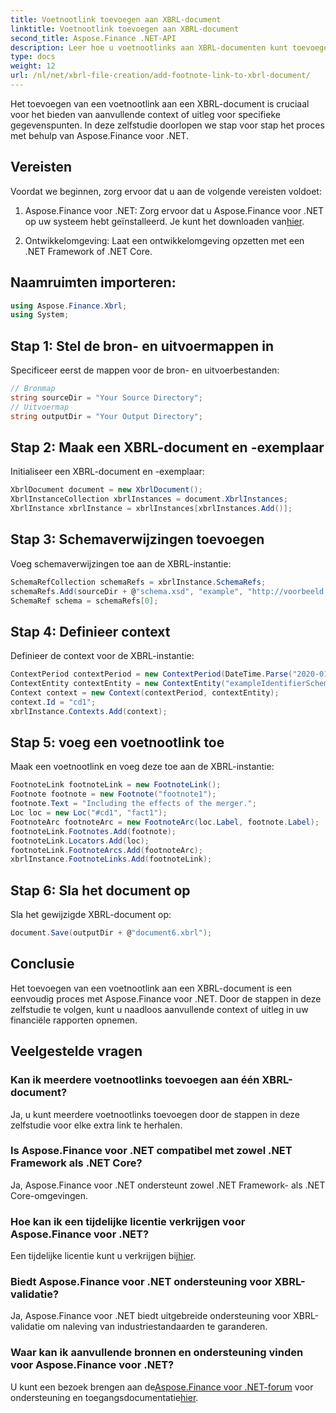 ```yaml
---
title: Voetnootlink toevoegen aan XBRL-document
linktitle: Voetnootlink toevoegen aan XBRL-document
second_title: Aspose.Finance .NET-API
description: Leer hoe u voetnootlinks aan XBRL-documenten kunt toevoegen met Aspose.Finance voor .NET. Verbeter financiële rapporten moeiteloos met extra context.
type: docs
weight: 12
url: /nl/net/xbrl-file-creation/add-footnote-link-to-xbrl-document/
---
```

Het toevoegen van een voetnootlink aan een XBRL-document is cruciaal voor het bieden van aanvullende context of uitleg voor specifieke gegevenspunten. In deze zelfstudie doorlopen we stap voor stap het proces met behulp van Aspose.Finance voor .NET.
## Vereisten
Voordat we beginnen, zorg ervoor dat u aan de volgende vereisten voldoet:
1.  Aspose.Finance voor .NET: Zorg ervoor dat u Aspose.Finance voor .NET op uw systeem hebt geïnstalleerd. Je kunt het downloaden van[hier](https://releases.aspose.com/finance/net/).
  
2. Ontwikkelomgeving: Laat een ontwikkelomgeving opzetten met een .NET Framework of .NET Core.
## Naamruimten importeren:
```csharp
using Aspose.Finance.Xbrl;
using System;
```
## Stap 1: Stel de bron- en uitvoermappen in
Specificeer eerst de mappen voor de bron- en uitvoerbestanden:
```csharp
// Bronmap
string sourceDir = "Your Source Directory";
// Uitvoermap
string outputDir = "Your Output Directory";
```
## Stap 2: Maak een XBRL-document en -exemplaar
Initialiseer een XBRL-document en -exemplaar:
```csharp
XbrlDocument document = new XbrlDocument();
XbrlInstanceCollection xbrlInstances = document.XbrlInstances;
XbrlInstance xbrlInstance = xbrlInstances[xbrlInstances.Add()];
```
## Stap 3: Schemaverwijzingen toevoegen
Voeg schemaverwijzingen toe aan de XBRL-instantie:
```csharp
SchemaRefCollection schemaRefs = xbrlInstance.SchemaRefs;
schemaRefs.Add(sourceDir + @"schema.xsd", "example", "http://voorbeeld.com/xbrl/taxonomie");
SchemaRef schema = schemaRefs[0];
```
## Stap 4: Definieer context
Definieer de context voor de XBRL-instantie:
```csharp
ContextPeriod contextPeriod = new ContextPeriod(DateTime.Parse("2020-01-01"), DateTime.Parse("2020-02-10"));
ContextEntity contextEntity = new ContextEntity("exampleIdentifierScheme", "exampleIdentifier");
Context context = new Context(contextPeriod, contextEntity);
context.Id = "cd1";
xbrlInstance.Contexts.Add(context);
```
## Stap 5: voeg een voetnootlink toe
Maak een voetnootlink en voeg deze toe aan de XBRL-instantie:
```csharp
FootnoteLink footnoteLink = new FootnoteLink();
Footnote footnote = new Footnote("footnote1");
footnote.Text = "Including the effects of the merger.";
Loc loc = new Loc("#cd1", "fact1");
FootnoteArc footnoteArc = new FootnoteArc(loc.Label, footnote.Label);
footnoteLink.Footnotes.Add(footnote);
footnoteLink.Locators.Add(loc);
footnoteLink.FootnoteArcs.Add(footnoteArc);
xbrlInstance.FootnoteLinks.Add(footnoteLink);
```
## Stap 6: Sla het document op
Sla het gewijzigde XBRL-document op:
```csharp
document.Save(outputDir + @"document6.xbrl");
```

## Conclusie
Het toevoegen van een voetnootlink aan een XBRL-document is een eenvoudig proces met Aspose.Finance voor .NET. Door de stappen in deze zelfstudie te volgen, kunt u naadloos aanvullende context of uitleg in uw financiële rapporten opnemen.
## Veelgestelde vragen
### Kan ik meerdere voetnootlinks toevoegen aan één XBRL-document?
Ja, u kunt meerdere voetnootlinks toevoegen door de stappen in deze zelfstudie voor elke extra link te herhalen.
### Is Aspose.Finance voor .NET compatibel met zowel .NET Framework als .NET Core?
Ja, Aspose.Finance voor .NET ondersteunt zowel .NET Framework- als .NET Core-omgevingen.
### Hoe kan ik een tijdelijke licentie verkrijgen voor Aspose.Finance voor .NET?
 Een tijdelijke licentie kunt u verkrijgen bij[hier](https://purchase.aspose.com/temporary-license/).
### Biedt Aspose.Finance voor .NET ondersteuning voor XBRL-validatie?
Ja, Aspose.Finance voor .NET biedt uitgebreide ondersteuning voor XBRL-validatie om naleving van industriestandaarden te garanderen.
### Waar kan ik aanvullende bronnen en ondersteuning vinden voor Aspose.Finance voor .NET?
 U kunt een bezoek brengen aan de[Aspose.Finance voor .NET-forum](https://forum.aspose.com/c/finance/43) voor ondersteuning en toegangsdocumentatie[hier](https://reference.aspose.com/finance/net/).
